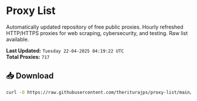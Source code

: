 # Proxy List

Automatically updated repository of free public proxies. Hourly refreshed HTTP/HTTPS proxies for web scraping, cybersecurity, and testing. Raw list available.

**Last Updated:** `Tuesday 22-04-2025 04:19:22 UTC`  
**Total Proxies:** `717`

## 📥 Download
```bash
curl -O https://raw.githubusercontent.com/theriturajps/proxy-list/main/proxies.txt
